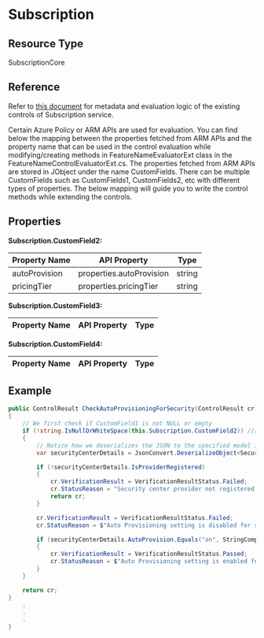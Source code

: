 # Subscription

## Resource Type
SubscriptionCore

## Reference
Refer to [this document](https://github.com/azsk/AzTS-docs/blob/main/Control%20coverage/Feature/SubscriptionCore.md) for metadata and evaluation logic of the existing controls of Subscription service. 

Certain Azure Policy or ARM APIs are used for evaluation. You can find below the mapping between the properties fetched from ARM APIs and the property name that can be used in the control evaluation while modifying/creating methods in FeatureNameEvaluatorExt class in the FeatureNameControlEvaluatorExt.cs. The properties fetched from ARM APIs are stored in JObject under the name CustomFields. There can be multiple CustomFields such as CustomFields1, CustomFields2, etc with different types of properties. The below mapping will guide you to write the control methods while extending the controls.

## Properties

**Subscription.CustomField2:**

| Property Name | API Property | Type |
|---|---|---|
| autoProvision | properties.autoProvision | string |
|pricingTier|properties.pricingTier|string|

**Subscription.CustomField3:**

| Property Name | API Property | Type |
|---|---|---|


**Subscription.CustomField4:**

| Property Name | API Property | Type |
|---|---|---|


## Example

``` CS
public ControlResult CheckAutoProvisioningForSecurity(ControlResult cr)
{
    // We first check if CustomField1 is not NULL or empty
    if (!string.IsNullOrWhiteSpace(this.Subscription.CustomField2)) //// CF2 contains security center details
    {
        // Notice how we deserializes the JSON to the specified model i.e. SecurityCenterModel    
        var securityCenterDetails = JsonConvert.DeserializeObject<SecurityCenterModel>(this.Subscription.CustomField2);

        if (!securityCenterDetails.IsProviderRegistered)
        {
            cr.VerificationResult = VerificationResultStatus.Failed;
            cr.StatusReason = "Security center provider not registered.";
            return cr;
        }

        cr.VerificationResult = VerificationResultStatus.Failed;
        cr.StatusReason = $"Auto Provisioning setting is disabled for subscription. Provisioning Status:[{securityCenterDetails.AutoProvision}]";

        if (securityCenterDetails.AutoProvision.Equals("on", StringComparison.OrdinalIgnoreCase))
        {
            cr.VerificationResult = VerificationResultStatus.Passed;
            cr.StatusReason = $"Auto Provisioning setting is enabled for subscription.";
        }
    }

    return cr;
}
    .
    .
    .
}
```
